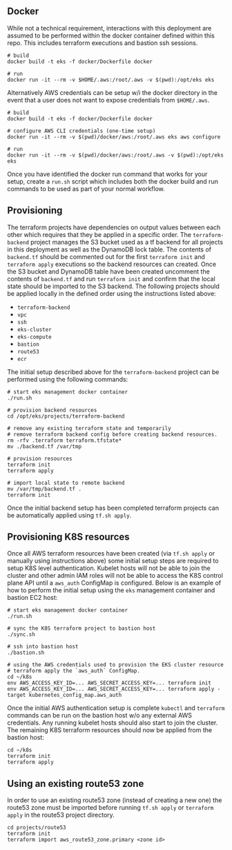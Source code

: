 ## Docker

While not a technical requirement, interactions with this deployment are assumed to be performed within the docker container defined within this repo. This includes terraform executions and bastion ssh sessions.

```
# build
docker build -t eks -f docker/Dockerfile docker

# run
docker run -it --rm -v $HOME/.aws:/root/.aws -v $(pwd):/opt/eks eks
```

Alternatively AWS credentials can be setup w/i the docker directory in the event that a user does not want to expose credentials from `$HOME/.aws`.

```
# build
docker build -t eks -f docker/Dockerfile docker

# configure AWS CLI credentials (one-time setup)
docker run -it --rm -v $(pwd)/docker/aws:/root/.aws eks aws configure

# run
docker run -it --rm -v $(pwd)/docker/aws:/root/.aws -v $(pwd):/opt/eks eks
```

Once you have identified the docker run command that works for your setup, create a `run.sh` script which includes both the docker build and run commands to be used as part of your normal workflow.

## Provisioning

The terraform projects have dependencies on output values between each other which requires that they be applied in a specific order. The `terraform-backend` project manages the S3 bucket used as a tf backend for all projects in this deployment as well as the DynamoDB lock table. The contents of `backend.tf` should be commented out for the first `terraform init` and `terraform apply` executions so the backend resources can created. Once the S3 bucket and DynamoDB table have been created uncomment the contents of `backend.tf` and run `terraform init` and confirm that the local state should be imported to the S3 backend. The following projects should be applied locally in the defined order using the instructions listed above:

- `terraform-backend`
- `vpc`
- `ssh`
- `eks-cluster`
- `eks-compute`
- `bastion`
- `route53`
- `ecr`

The initial setup described above for the `terraform-backend` project can be performed using the following commands:

```
# start eks management docker container
./run.sh

# provision backend resources
cd /opt/eks/projects/terraform-backend

# remove any existing terraform state and temporarily
# remove terraform backend config before creating backend resources.
rm -rfv .terraform terraform.tfstate*
mv ./backend.tf /var/tmp

# provision resources
terraform init
terraform apply

# import local state to remote backend
mv /var/tmp/backend.tf .
terraform init
```

Once the initial backend setup has been completed terraform projects can be automatically applied using `tf.sh apply`.

## Provisioning K8S resources

Once all AWS terraform resources have been created (via `tf.sh apply` or manually using instructions above) some initial setup steps are required to setup K8S level authentication. Kubelet hosts will not be able to join the cluster and other admin IAM roles will not be able to access the K8S control plane API until a `aws_auth` ConfigMap is configured. Below is an example of how to perform the initial setup using the `eks` management container and bastion EC2 host:

```
# start eks management docker container
./run.sh

# sync the K8S terraform project to bastion host
./sync.sh

# ssh into bastion host
./bastion.sh

# using the AWS credentials used to provision the EKS cluster resource
# terraform apply the `aws_auth` ConfigMap.
cd ~/k8s
env AWS_ACCESS_KEY_ID=... AWS_SECRET_ACCESS_KEY=... terraform init
env AWS_ACCESS_KEY_ID=... AWS_SECRET_ACCESS_KEY=... terraform apply -target kubernetes_config_map.aws_auth
```

Once the initial AWS authentication setup is complete `kubectl` and `terraform` commands can be run on the bastion host w/o any external AWS credentials. Any running kubelet hosts should also start to join the cluster. The remaining K8S terraform resources should now be applied from the bastion host:

```
cd ~/k8s
terraform init
terraform apply
```

## Using an existing route53 zone

In order to use an existing route53 zone (instead of creating a new one) the route53 zone must be imported before running `tf.sh apply` or `terraform apply` in the route53 project directory.

```
cd projects/route53
terraform init
terraform import aws_route53_zone.primary <zone id>
```

